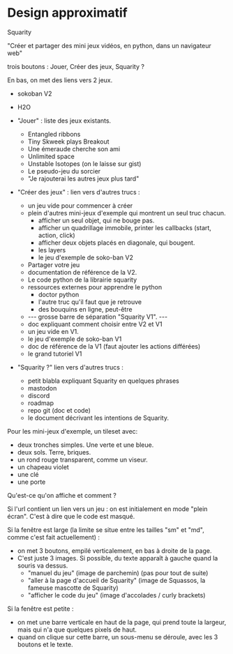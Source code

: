 # Design approximatif

Squarity

"Créer et partager des mini jeux vidéos, en python, dans un navigateur web"

trois boutons : Jouer, Créer des jeux, Squarity ?

En bas, on met des liens vers 2 jeux.
 - sokoban V2
 - H2O


 - "Jouer" : liste des jeux existants.
   * Entangled ribbons
   * Tiny Skweek plays Breakout
   * Une émeraude cherche son ami
   * Unlimited space
   * Unstable Isotopes (on le laisse sur gist)
   * Le pseudo-jeu du sorcier
   * "Je rajouterai les autres jeux plus tard"
 - "Créer des jeux" : lien vers d'autres trucs :
   * un jeu vide pour commencer à créer
   * plein d'autres mini-jeux d'exemple qui montrent un seul truc chacun.
     * afficher un seul objet, qui ne bouge pas.
     * afficher un quadrillage immobile, printer les callbacks (start, action, click)
     * afficher deux objets placés en diagonale, qui bougent.
     * les layers
     * le jeu d'exemple de soko-ban V2
   * Partager votre jeu
   * documentation de référence de la V2.
   * Le code python de la librairie squarity
   * ressources externes pour apprendre le python
     * doctor python
     * l'autre truc qu'il faut que je retrouve
     * des bouquins en ligne, peut-être
   * --- grosse barre de séparation "Squarity V1". ---
   * doc expliquant comment choisir entre V2 et V1
   * un jeu vide en V1.
   * le jeu d'exemple de soko-ban V1
   * doc de référence de la V1 (faut ajouter les actions différées)
   * le grand tutoriel V1
 - "Squarity ?" lien vers d'autres trucs :
   * petit blabla expliquant Squarity en quelques phrases
   * mastodon
   * discord
   * roadmap
   * repo git (doc et code)
   * le document décrivant les intentions de Squarity.


Pour les mini-jeux d'exemple, un tileset avec:

 - deux tronches simples. Une verte et une bleue.
 - deux sols. Terre, briques.
 - un rond rouge transparent, comme un viseur.
 - un chapeau violet
 - une clé
 - une porte

Qu'est-ce qu'on affiche et comment ?

Si l'url contient un lien vers un jeu : on est initialement en mode "plein écran". C'est à dire que le code est masqué.

Si la fenêtre est large (la limite se situe entre les tailles "sm" et "md", comme c'est fait actuellement) :

 - on met 3 boutons, empilé verticalement, en bas à droite de la page.
 - C'est juste 3 images. Si possible, du texte apparaît à gauche quand la souris va dessus.
   * "manuel du jeu" (image de parchemin) (pas pour tout de suite)
   * "aller à la page d'accueil de Squarity" (image de Squassos, la fameuse mascotte de Squarity)
   * "afficher le code du jeu" (image d'accolades / curly brackets)

Si la fenêtre est petite :

 - on met une barre verticale en haut de la page, qui prend toute la largeur, mais qui n'a que quelques pixels de haut.
 - quand on clique sur cette barre, un sous-menu se déroule, avec les 3 boutons et le texte.




